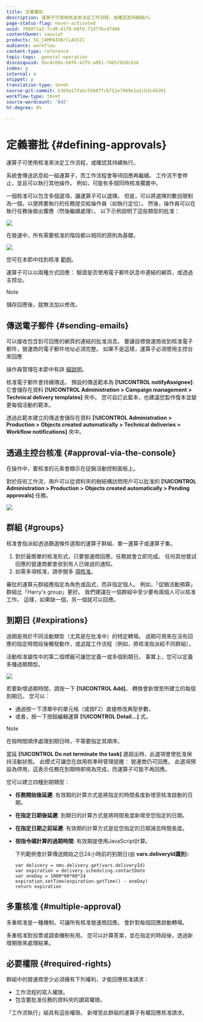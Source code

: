```yaml
---
title: 定義審批
description: 運算子可使用核准來決定工作流程，或確認其持續執行。
page-status-flag: never-activated
uuid: 7668f1a2-fcd0-41f8-b8f6-71d77bc47486
contentOwner: sauviat
products: SG_CAMPAIGN/CLASSIC
audience: workflow
content-type: reference
topic-tags: -general-operation
discoiquuid: 9ac4c60a-b0f6-42fb-a081-74b57820cb16
index: y
internal: n
snippet: y
translation-type: tm+mt
source-git-commit: b369a17fabc55607fc6751e7909e1a1cb3cd4201
workflow-type: tm+mt
source-wordcount: '842'
ht-degree: 0%

---
```



# 定義審批 {#defining-approvals}

運算子可使用核准來決定工作流程，或確認其持續執行。

系統會傳送訊息給一組運算子，而工作流程會等待回應再繼續。 工作流不會停止，並且可以執行其他操作。 例如，可能有多個同時核准擱置中。

一個核准可以包含多個選項，讓運算子可以選擇。 但是，可以將選擇的數目限制為一個，以便將要執行的任務提交給操作員（如執行定位）。 然後，操作員可以在執行任務後做出響應（然後繼續處理）。 以下示例說明了這些類型的批准：

![](assets/validation-1.png)

在營運中，所有需要核准的階段都以相同的原則為基礎。

![](assets/validation-1-in-op.png)

您可在本節中找到核准 [範例](../../campaign/using/marketing-campaign-approval.md#checking-and-approving-deliveries)。

運算子可以以兩種方式回應： 驗證是否使用電子郵件訊息中連結的網頁，或透過主控台。

>[!NOTE]
>
>儲存回應後，就無法加以修改。

## 傳送電子郵件 {#sending-emails}

可以接收包含到可回應的網頁的連結的批准消息。 要讓目標營運商收到核准電子郵件，營運商的電子郵件地址必須完整。 如果不是這樣，運算子必須使用主控台來回應

操作員管理在本節中有詳 [細說明](../../platform/using/access-management.md)。

核准電子郵件會持續傳送。 預設的傳送範本為 **[!UICONTROL notifyAssignee]**: 它會儲存在資料 **[!UICONTROL Administration > Campaign management > Technical delivery templates]** 夾中。 您可自訂此藍本，也建議您製作復本並變更每個活動的範本。

透過此範本建立的傳送會儲存在資料 **[!UICONTROL Administration > Production > Objects created automatically > Technical deliveries > Workflow notifications]** 夾中。

## 透過主控台核准 {#approval-via-the-console}

在操作中，要核准的元素會顯示在促銷活動控制面板上。

對於技術工作流，用戶可以從資料夾的樹結構訪問用戶可以批准的 **[!UICONTROL Administration > Production > Objects created automatically > Pending approvals]** 任務。

![](assets/validation-node.png)

## 群組 {#groups}

核准會指派給透過篩選條件選取的運算子群組、單一運算子或運算子集。

1. 對於最簡單的核准形式，只要營運商回應，任務就會立即完成。 任何其他嘗試回應的營運商都會收到有人已做過的通知。
1. 如需多項核准，請參閱多 [項核准](#multiple-approval)。

審批的運算元群組應指定為角色或函式，而非指定個人。 例如，「促銷活動預算」群組比「Harry&#39;s group」更好。 我們建議在一個群組中至少要有兩個人可以核准工作。 這樣，如果缺一個，另一個就可以回應。

## 到期日 {#expirations}

過期是用於不同活動類型（尤其是在批准中）的特定轉場。 過期可用來在沒有回應的指定時間段後觸發動作，或追蹤工作流程（例如，將核准指派給不同群組）。

活動核准屬性中的第二個標籤可讓您定義一或多個到期日。 事實上，您可以定義多種過期類型。

![](assets/expiration.png)

若要新增過期時間，請按一下 **[!UICONTROL Add]**。 轉換會新增至所建立的每個到期日。 您可以：

* 通過按一下清單中的單元格（或按F2）直接修改典型參數，
* 或者，按一下按鈕編輯運算 **[!UICONTROL Detail...]** 式。

>[!NOTE]
>
>在按時間順序處理到期日時，不需要指定其順序。

當延 **[!UICONTROL Do not terminate the task]** 遲超出時，此選項會使批准保持活動狀態。 此模式可讓您在啟用核準時管理提醒： 營運商仍可回應。 此選項預設為停用，這表示任務在到期時即視為完成，而運算子可能不再回應。

您可以建立四種到期類型：

* **任務開始後延遲**: 有效期的計算方式是將指定的時間長度新增至核准啟動的日期。
* **在指定日期後延遲**: 到期日的計算方式是將時間長度新增至您指定的日期。
* **在指定日期之前延遲**: 有效期的計算方式是從您指定的日期減去時間長度。
* **按指令碼計算的過期時間**: 有效期是使用JavaScript計算。

   下列範例會計算傳送開始之日24小時前的到期日(由 **vars.deliveryId識別**):

   ```
   var delivery = nms.delivery.get(vars.deliveryId)
   var expiration = delivery.scheduling.contactDate
   var oneDay = 1000*60*60*24
   expiration.setTime(expiration.getTime() - oneDay)
   return expiration
   ```

## 多重核准 {#multiple-approval}

多重核准是一種機制，可讓所有核准營運商回應。 會針對每個回應啟動轉場。

多重核准對投票或調查機制有用。 您可以計算答案，並在指定的時段後，透過新增期限來處理結果。

## 必要權限 {#required-rights}

群組中的營運商至少必須擁有下列權利，才能回應核准請求：

* 工作流程的寫入權限。
* 包含要批准任務的資料夾的讀寫權限。

「工作流執行」組具有這些權限。 新增至此群組的運算子有權回應核准請求。

